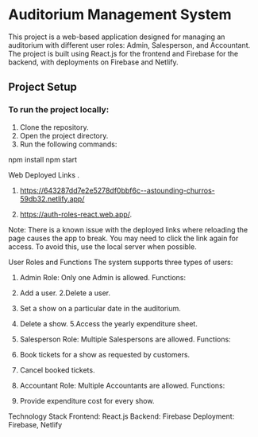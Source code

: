 # Auditorium Management System

This project is a web-based application designed for managing an auditorium with different user roles: Admin, Salesperson, and Accountant. The project is built using React.js for the frontend and Firebase for the backend, with deployments on Firebase and Netlify.

## Project Setup

### To run the project locally:
1. Clone the repository.
2. Open the project directory.
3. Run the following commands:


npm install
npm start

Web Deployed Links .

1. https://643287dd7e2e5278df0bbf6c--astounding-churros-59db32.netlify.app/

2. https://auth-roles-react.web.app/.

Note: There is a known issue with the deployed links where reloading the page causes the app to break. You may need to click the link again for access. To avoid this, use the local server when possible.


User Roles and Functions
The system supports three types of users:

1. Admin
Role: Only one Admin is allowed.
Functions:
1. Add a user.
2.Delete a user.
3. Set a show on a particular date in the auditorium.
4. Delete a show.
5.Access the yearly expenditure sheet.

2. Salesperson
Role: Multiple Salespersons are allowed.
Functions:
1. Book tickets for a show as requested by customers.
2. Cancel booked tickets.

3. Accountant
Role: Multiple Accountants are allowed.
Functions:
1. Provide expenditure cost for every show.


Technology Stack
Frontend: React.js
Backend: Firebase
Deployment: Firebase, Netlify

